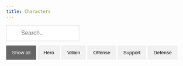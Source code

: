 ```yaml
---
title: Characters
---
```


<input id="myInput" type="text" placeholder="Search..">
<div id="myBtnContainer">
  <button class="btn active" onclick="filterSelection('all')"> Show all</button>
  <button class="btn" onclick="filterSelection('Hero')"> Hero</button>
  <button class="btn" onclick="filterSelection('Villain')"> Villain</button>
  <button class="btn" onclick="filterSelection('Offense')"> Offense</button>
  <button class="btn" onclick="filterSelection('Support')"> Support</button>
  <button class="btn" onclick="filterSelection('Defense')"> Defense</button>
</div>
<div id="myList" class="container">
  <div class="filterDiv Hero Offense"><a href="Mickey.html"><img src="/img/Mickey.png"></a>Mickey</div>
  <div class="filterDiv Villain Offense">Hades</div>
  <div class="filterDiv Hero Offense">Aladdin</div>
  <div class="filterDiv Villain Offense">Demona</div>
  <div class="filterDiv Hero Defense">Jasmine</div>
  <div class="filterDiv Hero Offense">Jack Sparrow</div>
</div>

<script src="https://ajax.googleapis.com/ajax/libs/jquery/3.4.1/jquery.min.js"></script>

<script>
$(document).ready(function(){
  $("#myInput").on("keyup", function() {
    var value = $(this).val().toLowerCase();
    $("#myList div").filter(function() {
      $(this).toggle($(this).text().toLowerCase().indexOf(value) > -1)
    });
  });
});
</script>

<script>
filterSelection("all")
function filterSelection(c) {
  var x, i;
  x = document.getElementsByClassName("filterDiv");
  if (c == "all") c = "";
  for (i = 0; i < x.length; i++) {
    w3RemoveClass(x[i], "show");
    if (x[i].className.indexOf(c) > -1) w3AddClass(x[i], "show");
  }
}

function w3AddClass(element, name) {
  var i, arr1, arr2;
  arr1 = element.className.split(" ");
  arr2 = name.split(" ");
  for (i = 0; i < arr2.length; i++) {
    if (arr1.indexOf(arr2[i]) == -1) {element.className += " " + arr2[i];}
  }
}

function w3RemoveClass(element, name) {
  var i, arr1, arr2;
  arr1 = element.className.split(" ");
  arr2 = name.split(" ");
  for (i = 0; i < arr2.length; i++) {
    while (arr1.indexOf(arr2[i]) > -1) {
      arr1.splice(arr1.indexOf(arr2[i]), 1);     
    }
  }
  element.className = arr1.join(" ");
}

// Add active class to the current button (highlight it)
var btnContainer = document.getElementById("myBtnContainer");
var btns = btnContainer.getElementsByClassName("btn");
for (var i = 0; i < btns.length; i++) {
  btns[i].addEventListener("click", function(){
    var current = document.getElementsByClassName("active");
    current[0].className = current[0].className.replace(" active", "");
    this.className += " active";
  });
}
</script>

<style>
.filterDiv {
  float: left;
  width: 100px;
  background-color: #31274c;
  color:fff;
  Text color: white;
  line-height: 100px;
  text-align: center;
  margin: 2px;
  display: none;
  border-radius: 25px;
}

.show {
  display: block;
}

.container {
  margin-top: 20px;
  overflow: hidden;
}

/* Style the buttons */
.btn {
  border: none;
  outline: none;
  padding: 12px 16px;
  background-color: #f1f1f1;
  cursor: pointer;
}

.btn:hover {
  background-color: #ddd;
}

.btn.active {
  background-color: #666;
  color: white;
}

#myInput {
  background-image: url('/img/searchicon.png');
  background-position: 10px 12px;
  background-repeat: no-repeat;
  width: 200px;
  font-size: 16px;
  padding: 12px 20px 12px 40px;
  border: 1px solid #ddd;
  margin-bottom: 12px;
}

</style>
